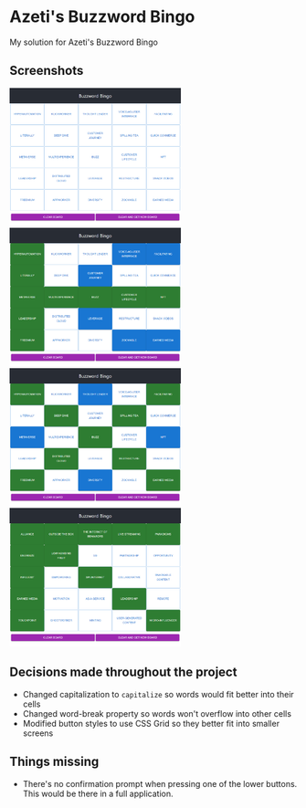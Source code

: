 # Azeti's Buzzword Bingo
My solution for Azeti's Buzzword Bingo

## Screenshots

<img src="/docs/azeti-challenge_default.png" width="300" >
<img src="/docs/azeti-challenge_victory.png" width="300" >
<img src="/docs/azeti-challenge_victory2.png" width="300" >
<img src="/docs/azeti-challenge_victory3.png" width="300" >

## Decisions made throughout the project
- Changed capitalization to `capitalize` so words would fit better into their cells
- Changed word-break property so words won't overflow into other cells
- Modified button styles to use CSS Grid so they better fit into smaller screens

## Things missing
- There's no confirmation prompt when pressing one of the lower buttons. This would be there in a full application.